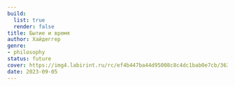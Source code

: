 ```yaml
---
build:
  list: true
  render: false
title: Бытие и время
author: Хайдеггер
genre:
- philosophy
status: future
cover: https://img4.labirint.ru/rc/ef4b447ba44d95008c8c4dc1bab0e7cb/363x561q80/books33/322244/cover.jpg?1563647276
date: 2023-09-05
---
```


